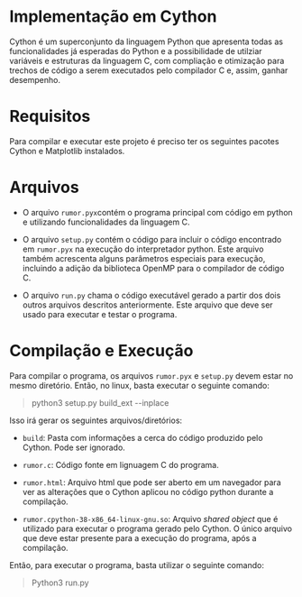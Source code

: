 # Implementação em Cython
Cython é um superconjunto da linguagem Python que apresenta todas as funcionalidades já esperadas do Python e a possibilidade de utilziar variáveis e estruturas da linguagem C, com compliação e otimização para trechos de código a serem executados pelo compilador C e, assim, ganhar desempenho.

# Requisitos
Para compilar e executar este projeto é preciso ter os seguintes pacotes Cython e Matplotlib instalados.

# Arquivos
* O arquivo `rumor.pyx`contém o programa principal com código em python e utilizando funcionalidades da linguagem C.

* O arquivo `setup.py` contém o código para incluir o código encontrado em `rumor.pyx` na execução do interpretador python. Este arquivo também acrescenta alguns parâmetros especiais para execução, incluindo a adição da biblioteca OpenMP para o compilador de código C.

* O arquivo `run.py` chama o código executável gerado a partir dos dois outros arquivos descritos anteriormente. Este arquivo que deve ser usado para executar e testar o programa.

# Compilação e Execução
Para compilar o programa, os arquivos `rumor.pyx` e `setup.py` devem estar no mesmo diretório. Então, no linux, basta executar o seguinte comando:

> python3 setup.py build_ext --inplace

Isso irá gerar os seguintes arquivos/diretórios:

* `build`: Pasta com informações a cerca do código produzido pelo Cython. Pode ser ignorado.

* `rumor.c`: Código fonte em lignuagem C do programa.

* `rumor.html`: Arquivo html que pode ser aberto em um navegador para ver as alterações que o Cython aplicou no código python durante a compilação.

* `rumor.cpython-38-x86_64-linux-gnu.so`: Arquivo *shared object* que é utilizado para executar o programa gerado pelo Cython. O único arquivo que deve estar presente para a execução do programa, após a compilação.

Então, para executar o programa, basta utilizar o seguinte comando:

> Python3 run.py
